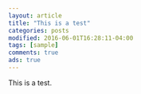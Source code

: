 ```yaml
---
layout: article
title: "This is a test"
categories: posts
modified: 2016-06-01T16:28:11-04:00
tags: [sample]
comments: true
ads: true
---
```


This is a test.
